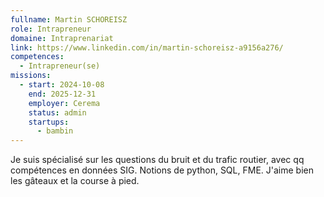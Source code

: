 ```yaml
---
fullname: Martin SCHOREISZ
role: Intrapreneur
domaine: Intraprenariat
link: https://www.linkedin.com/in/martin-schoreisz-a9156a276/
competences:
  - Intrapreneur(se)
missions:
  - start: 2024-10-08
    end: 2025-12-31
    employer: Cerema
    status: admin
    startups:
      - bambin
---
```

Je suis spécialisé sur les questions du bruit et du trafic routier, avec qq compétences en données SIG. Notions de python, SQL, FME. J'aime bien les gâteaux et la course à pied.